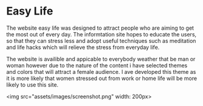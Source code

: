 # Easy Life

The website easy life was designed to attract people who are aiming to get the most out of every day. The informtation site hopes to educate the users, so that they can stress less and adopt useful techniques such as meditation and life hacks which will relieve the stress from everyday life.

The website is availible and appicable to everybody weather that be man or woman however due to the nature of the content i have selected themes and colors that will attract a female audience. I ave developed this theme as it is more likely that women stressed out from work or home life will be more likely to use this site.

<img src="assets/images/screenshot.png" width: 200px>
